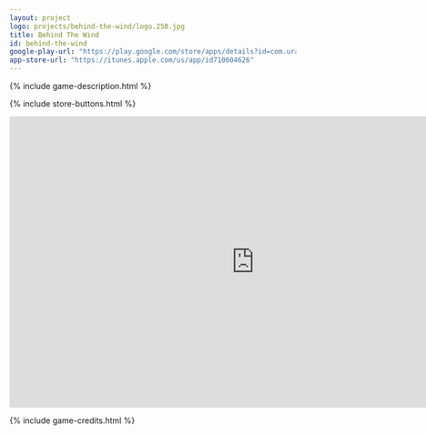 ```yaml
---
layout: project
logo: projects/behind-the-wind/logo.250.jpg
title: Behind The Wind
id: behind-the-wind
google-play-url: "https://play.google.com/store/apps/details?id=com.uralys.behindthewind"
app-store-url: "https://itunes.apple.com/us/app/id710604626"
---
```


{% include game-description.html %}

{% include store-buttons.html %}

<div class="highlight row gutters span_12">
     <iframe width="860" height="512" src="http://www.youtube.com/embed/6BTX4zpUBHw" frameborder="0"></iframe>
</div>


{% include game-credits.html %}
